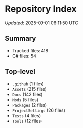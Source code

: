 # Repository Index

_Updated_: 2025-09-01 06:11:50 UTC

## Summary
- Tracked files: 418
- C# files: 54

## Top-level
- `.github` (1 files)
- `Assets` (215 files)
- `Docs` (142 files)
- `Mods` (5 files)
- `Packages` (2 files)
- `ProjectSettings` (26 files)
- `Tests` (4 files)
- `Tools` (12 files)
